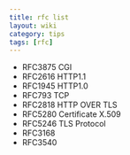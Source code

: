 ```yaml
---
title: rfc list
layout: wiki
category: tips
tags: [rfc]
---
```


* RFC3875 CGI
* RFC2616 HTTP1.1
* RFC1945 HTTP1.0
* RFC793 TCP
* RFC2818 HTTP OVER TLS
* RFC5280 Certificate X.509
* RFC5246 TLS Protocol
* RFC3168
* RFC3540
